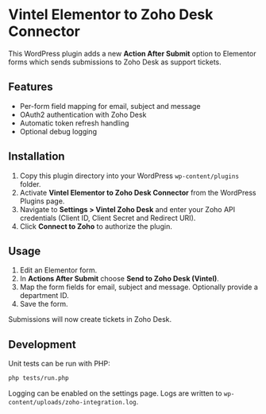 # Vintel Elementor to Zoho Desk Connector

This WordPress plugin adds a new **Action After Submit** option to Elementor forms which sends submissions to Zoho Desk as support tickets.

## Features
- Per-form field mapping for email, subject and message
- OAuth2 authentication with Zoho Desk
- Automatic token refresh handling
- Optional debug logging

## Installation
1. Copy this plugin directory into your WordPress `wp-content/plugins` folder.
2. Activate **Vintel Elementor to Zoho Desk Connector** from the WordPress Plugins page.
3. Navigate to **Settings > Vintel Zoho Desk** and enter your Zoho API credentials (Client ID, Client Secret and Redirect URI).
4. Click **Connect to Zoho** to authorize the plugin.

## Usage
1. Edit an Elementor form.
2. In **Actions After Submit** choose **Send to Zoho Desk (Vintel)**.
3. Map the form fields for email, subject and message. Optionally provide a department ID.
4. Save the form.

Submissions will now create tickets in Zoho Desk.

## Development
Unit tests can be run with PHP:

```bash
php tests/run.php
```

Logging can be enabled on the settings page. Logs are written to `wp-content/uploads/zoho-integration.log`.

